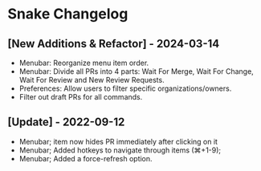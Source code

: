 # Snake Changelog

## [New Additions & Refactor] - 2024-03-14

- Menubar: Reorganize menu item order.
- Menubar: Divide all PRs into 4 parts: Wait For Merge, Wait For Change, Wait For Review and New Review Requests.
- Preferences: Allow users to filter specific organizations/owners.
- Filter out draft PRs for all commands.

## [Update] - 2022-09-12

- Menubar; item now hides PR immediately after clicking on it
- Menubar; Added hotkeys to navigate through items  (⌘+1-9);
- Menubar; Added a force-refresh option.